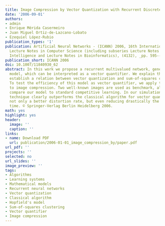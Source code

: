 ```yaml
---
title: Image Compression by Vector Quantization with Recurrent Discrete Networks
date: '2006-09-01'
authors:
- admin
- Enrique Mérida Casermeiro
- Juan Miguel Ortiz-de-Lazcano-Lobato
- Ezequiel López-Rubio
publication_types: '1'
publication: Artificial Neural Networks - (ICANN) 2006, 16th International Conference,
  Lecture Notes in Computer Science (including subseries Lecture Notes in Artificial
  Intelligence and Lecture Notes in Bioinformatics), (4132), _pp. 595--605_
publication_short: ICANN 2006
doi: 10.1007/11840930_62
abstract: In this work we propose a recurrent multivalued network, generalizing Hopfield's
  model, which can be interpreted as a vector quantifier. We explain the model and
  establish a relation between vector quantization and sum-of-squares clustering.
  To test the efficiency of this model as vector quantifier, we apply this new technique
  to image compression. Two well-known images are used as benchmark, allowing us to
  compare our model to standard competitive learning. In our simulations, our new
  technique clearly outperforms the classical algorithm for vector quantization, achieving
  not only a better distortion rate, but even reducing drastically the computational
  time. © Springer-Verlag Berlin Heidelberg 2006.
math: yes
highlight: yes
header:
  image: ''
  caption: ''
links:
- name: Download PDF
  url: publication/2006-01-01_image_compression_by/paper.pdf
url_pdf: ''
projects: ''
selected: no
url_slides: ''
image_preview: ''
tags:
- Algorithms
- Learning systems
- Mathematical models
- Recurrent neural networks
- Vector quantization
- Classical algorithm
- Hopfield's model
- Sum-of-squares clustering
- Vector quantifier
- Image compression
---
```

